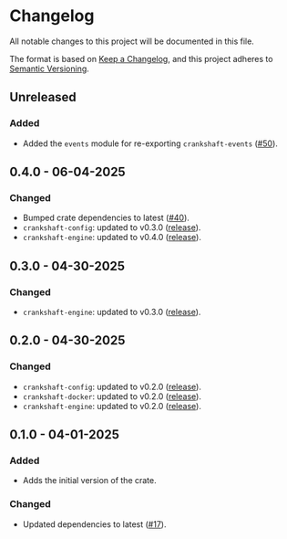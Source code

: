 # Changelog

All notable changes to this project will be documented in this file.

The format is based on [Keep a Changelog](https://keepachangelog.com/en/1.1.0/),
and this project adheres to [Semantic
Versioning](https://semver.org/spec/v2.0.0.html).

## Unreleased

### Added

* Added the `events` module for re-exporting `crankshaft-events` ([#50](https://github.com/stjude-rust-labs/crankshaft/pull/50)).

## 0.4.0 - 06-04-2025

### Changed

* Bumped crate dependencies to latest ([#40](https://github.com/stjude-rust-labs/crankshaft/pull/40)).
* `crankshaft-config`: updated to v0.3.0
  ([release](https://github.com/stjude-rust-labs/crankshaft/releases/tag/crankshaft-config-v0.3.0)).
* `crankshaft-engine`: updated to v0.4.0
  ([release](https://github.com/stjude-rust-labs/crankshaft/releases/tag/crankshaft-engine-v0.4.0)).


## 0.3.0 - 04-30-2025

### Changed

* `crankshaft-engine`: updated to v0.3.0
  ([release](https://github.com/stjude-rust-labs/crankshaft/releases/tag/crankshaft-engine-v0.3.0)).

## 0.2.0 - 04-30-2025

### Changed

* `crankshaft-config`: updated to v0.2.0
  ([release](https://github.com/stjude-rust-labs/crankshaft/releases/tag/crankshaft-config-v0.2.0)).
* `crankshaft-docker`: updated to v0.2.0
  ([release](https://github.com/stjude-rust-labs/crankshaft/releases/tag/crankshaft-docker-v0.2.0)).
* `crankshaft-engine`: updated to v0.2.0
  ([release](https://github.com/stjude-rust-labs/crankshaft/releases/tag/crankshaft-engine-v0.2.0)).

## 0.1.0 - 04-01-2025

### Added

* Adds the initial version of the crate.

### Changed

* Updated dependencies to latest
  ([#17](https://github.com/stjude-rust-labs/crankshaft/pull/17)).
